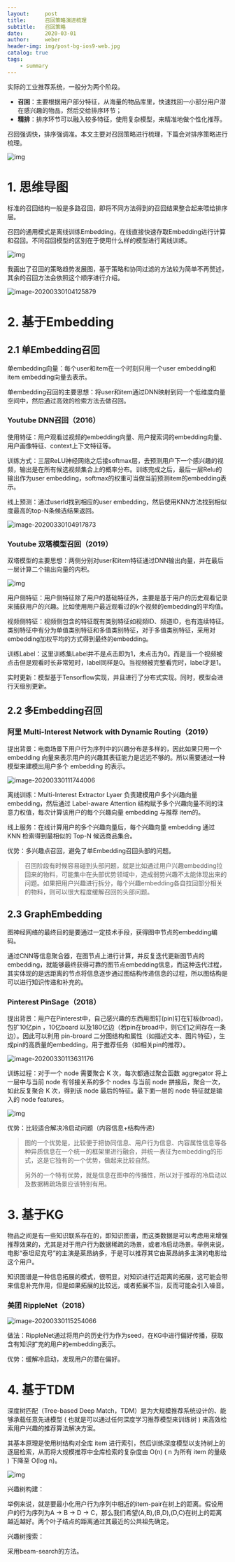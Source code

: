```yaml
---
layout:     post
title:      召回策略演进梳理
subtitle:   召回策略
date:       2020-03-01
author:     weber
header-img: img/post-bg-ios9-web.jpg
catalog: true
tags:
    - summary
---
```


实际的工业推荐系统，一般分为两个阶段。

- **召回**：主要根据用户部分特征，从海量的物品库里，快速找回一小部分用户潜在感兴趣的物品，然后交给排序环节；
- **精排**：排序环节可以融入较多特征，使用复杂模型，来精准地做个性化推荐。

召回强调快，排序强调准。本文主要对召回策略进行梳理，下篇会对排序策略进行梳理。

![img](https://tva1.sinaimg.cn/large/00831rSTgy1gdbr2pfj9jj31400lf40j.jpg)

# 1. 思维导图

标准的召回结构一般是多路召回，即将不同方法得到的召回结果整合起来喂给排序层。

召回的通用模式是离线训练Embedding，在线直接快速存取Embedding进行计算和召回。不同召回模型的区别在于使用什么样的模型进行离线训练。

![img](https://tva1.sinaimg.cn/large/00831rSTgy1gdbrpo8ss9j31400l3402.jpg)

我画出了召回的策略趋势发展图，基于策略和协同过滤的方法较为简单不再赘述，其余的召回方法会依照这个顺序进行介绍。

![image-20200330104125879](https://tva1.sinaimg.cn/large/00831rSTgy1gdbr9i9blkj31500u0n1k.jpg)

# 2. 基于Embedding

## 2.1 单Embedding召回

单embedding向量：每个user和item在一个时刻只用一个user embedding和item embedding向量去表示。

单embedding召回的主要思想：将user和item通过DNN映射到同一个低维度向量空间中，然后通过高效的检索方法去做召回。

### Youtube DNN召回（2016）

使用特征：用户观看过视频的embedding向量、用户搜索词的embedding向量、用户画像特征、context上下文特征等。

训练方式：三层ReLU神经网络之后接softmax层，去预测用户下一个感兴趣的视频，输出是在所有候选视频集合上的概率分布。训练完成之后，最后一层Relu的输出作为user embedding，softmax的权重可当做当前预测item的embedding表示。

线上预测：通过userId找到相应的user embedding，然后使用KNN方法找到相似度最高的top-N条候选结果返回。

![image-20200330104917873](https://tva1.sinaimg.cn/large/00831rSTgy1gdbrhp1pvdj30xv0u0nf1.jpg)

### Youtube 双塔模型召回（2019）

双塔模型的主要思想：两侧分别对user和item特征通过DNN输出向量，并在最后一层计算二个输出向量的内积。

![img](https://tva1.sinaimg.cn/large/00831rSTgy1gdbs2f8u75j30u00fbjsd.jpg)



用户侧特征：用户侧特征除了用户的基础特征外，主要是基于用户的历史观看记录来捕获用户的兴趣。比如使用用户最近观看过的k个视频的embedding的平均值。

视频侧特征：视频侧包含的特征既有类别特征如视频ID、频道ID，也有连续特征。类别特征中有分为单值类别特征和多值类别特征，对于多值类别特征，采用对embedding加权平均的方式得到最终的embedding。

训练Label：这里训练集Label并不是点击即为1，未点击为0。而是当一个视频被点击但是观看时长非常短时，label同样是0。当视频被完整看完时，label才是1。

实时更新：模型基于Tensorflow实现，并且进行了分布式实现。同时，模型会进行天级别更新。

## 2.2 多Embedding召回

### 阿里 Multi-Interest Network with Dynamic Routing（2019）

提出背景：电商场景下用户行为序列中的兴趣分布是多样的，因此如果只用一个 embedding 向量来表示用户的兴趣其表征能力是远远不够的。所以需要通过一种模型来建模出用户多个 embedding 的表示。

![image-20200330111744006](https://tva1.sinaimg.cn/large/00831rSTgy1gdbsbai0e8j31ti0u04nj.jpg)

离线训练：Multi-Interest Extractor Lyaer 负责建模用户多个兴趣向量 embedding，然后通过 Label-aware Attention 结构赋予多个兴趣向量不同的注意力权值，每次计算该用户的每个兴趣向量 embedding 与推荐 item的。

线上服务：在线计算用户的多个兴趣向量后，每个兴趣向量 embedding 通过 KNN 检索得到最相似的 Top-N 候选商品集合。

优势：多兴趣点召回，避免了单Embedding召回头部的问题。

> 召回阶段有时候容易碰到头部问题，就是比如通过用户兴趣embedding拉回来的物料，可能集中在头部优势领域中，造成弱势兴趣不太能体现出来的问题。如果把用户兴趣进行拆分，每个兴趣embedding各自拉回部分相关的物料，则可以很大程度缓解召回的头部问题。

## 2.3 GraphEmbedding

图神经网络的最终目的是要通过一定技术手段，获得图中节点的embedding编码。

通过CNN等信息聚合器，在图节点上进行计算，并反复迭代更新图节点的embedding，就能够最终获得可靠的图节点embedding信息，而这种迭代过程，其实体现的是远距离的节点将信息逐步通过图结构传递信息的过程，所以图结构是可以进行知识传递和补充的。

### Pinterest PinSage（2018）

提出背景：用户在Pinterest中，自己感兴趣的东西用图钉(pin)钉在钉板(broad)，包扩10亿pin ，10亿board 以及180亿边（若pin在broad中，则它们之间存在一条边）。因此可以利用 pin-broard 二分图结构和属性（如描述文本、图片特征），生成pin的高质量的embedding，用于推荐任务（如相关pin的推荐）。

![image-20200330113631176](https://tva1.sinaimg.cn/large/00831rSTly1gdbsuxztwsj31kc0k8wnc.jpg)

训练过程：对于一个 node 需要聚合 K 次，每次都通过聚合函数 aggregator 将上一层中与当前 node 有邻接关系的多个 nodes 与当前 node 拼接后，聚合一次，如此反复聚合 K 次，得到该 node 最后的特征。最下面一层的 node 特征就是输入的 node features。

![img](https://tva1.sinaimg.cn/large/00831rSTly1gdbsz59c70j30rq0bqabq.jpg)

优势：比较适合解决冷启动问题（内容信息+结构传递）

> 图的一个优势是，比较便于把协同信息、用户行为信息、内容属性信息等各种异质信息在一个统一的框架里进行融合，并统一表征为embedding的形式，这是它独有的一个优势，做起来比较自然。
>
> 另外的一个特有优势，就是信息在图中的传播性，所以对于推荐的冷启动以及数据稀疏场景应该特别有用。

# 3. 基于KG

物品之间是有一些知识联系存在的，即知识图谱，而这类数据是可以考虑用来增强推荐效果的，尤其是对于用户行为数据稀疏的场景，或者冷启动场景。举例来说，电影“泰坦尼克号”的主演是莱昂纳多，于是可以推荐其它由莱昂纳多主演的电影给这个用户。

知识图谱是一种信息拓展的模式，很明显，对知识进行近距离的拓展，这可能会带来信息补充作用，但是如果拓展的比较远，或者拓展不当，反而可能会引入噪音。

### 美团 RippleNet（2018）

![image-20200330115254066](https://tva1.sinaimg.cn/large/00831rSTgy1gdbtc9m4wgj31ow0pskg0.jpg)

做法：RippleNet通过将用户的历史行为作为seed，在KG中进行偏好传播，获取含有知识扩充的用户的embedding表示。

优势：缓解冷启动，发现用户的潜在偏好。

# 4. 基于TDM

深度树匹配（Tree-based Deep Match，TDM）是为大规模推荐系统设计的、能够承载任意先进模型 ( 也就是可以通过任何深度学习推荐模型来训练树 ) 来高效检索用户兴趣的推荐算法解决方案。

其基本原理是使用树结构对全库 item 进行索引，然后训练深度模型以支持树上的逐层检索，从而将大规模推荐中全库检索的复杂度由 O(n) ( n 为所有 item 的量级 ) 下降至 O(log n)。

![img](https://tva1.sinaimg.cn/large/00831rSTly1gdbtp898lwj30kd0bw0ts.jpg)

兴趣树构建：

举例来说，就是要最小化用户行为序列中相近的item-pair在树上的距离。假设用户的行为序列为A -> B -> D -> C，那么我们希望(A,B),(B,D),(D,C)在树上的距离越近越好。两个叶子结点的距离通过其最近的公共祖先确定。

兴趣树搜索：

采用beam-search的方法。
